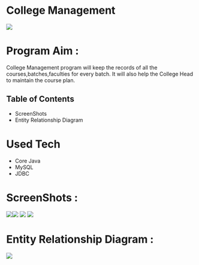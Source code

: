 # College Management

<img src="https://user-images.githubusercontent.com/44535117/201787524-92510aa1-29cc-43c0-a53e-5fa3cddb0d63.jpeg" width="max-width: 100%;">


# Program Aim :

College Management program will keep the records of all the courses,batches,faculties for every batch. It will also help the College Head to maintain the course plan.

## Table of Contents
- ScreenShots
- Entity Relationship Diagram

# Used Tech
- Core Java
- MySQL
- JDBC

# ScreenShots :

<img src="https://user-images.githubusercontent.com/44535117/201788047-834a1ce4-a8bd-4448-8294-f00a4089ff43.png" width="max-width: 50%;"><img src="https://user-images.githubusercontent.com/44535117/201788055-2682ebd3-d7ec-4cba-a33e-1a5518de7a73.png" width="max-width: 50%;">
<img src="https://user-images.githubusercontent.com/44535117/201788070-1c9a975e-4b51-4824-a3c8-952d9391e7ee.png" width="max-width: 50%;">
<img src="https://user-images.githubusercontent.com/44535117/201788089-bdffe520-f9e9-4f35-89f7-da5a62a434df.png" width="max-width: 50%;">


# Entity Relationship Diagram :

<img src="https://user-images.githubusercontent.com/44535117/201788554-68fa3fb8-5488-48d3-8c18-2823ca12e597.png" width="max-width: 100%;">
